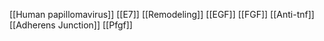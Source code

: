 [[Human papillomavirus]]
[[E7]]
[[Remodeling]]
[[EGF]]
[[FGF]]
[[Anti-tnf]]
[[Adherens Junction]]
[[Pfgf]]
